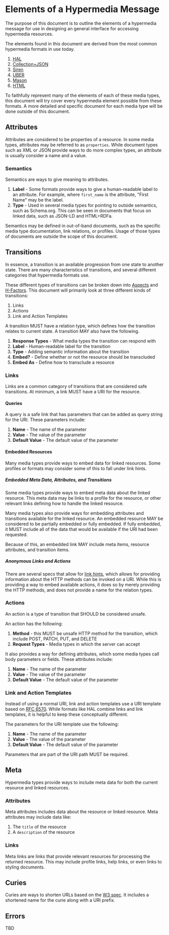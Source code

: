 # Elements of a Hypermedia Message

The purpose of this document is to outline the elements of a hypermedia message for use in designing an general interface for accessing hypermedia resources.

The elements found in this document are derived from the most common hypermedia formats in use today.

1. [HAL](http://stateless.co/hal_specification.html)
2. [Collection+JSON](http://amundsen.com/media-types/collection/)
3. [Siren](http://sirenspec.org)
4. [UBER](https://rawgit.com/mamund/media-types/master/uber-hypermedia.html)
5. [Mason](https://github.com/JornWildt/Mason)
6. [HTML](http://www.w3.org/TR/html5/)

To faithfully represent many of the elements of each of these media types, this document will try cover every hypermedia element possible from these formats. A more detailed and specific document for each media type will be done outside of this document.

## Attributes

Attributes are considered to be properties of a resource. In some media types, attributes may be referred to as `properties`. While document types such as XML or JSON provide ways to do more complex types, an attribute is usually consider a name and a value.

### Semantics

Semantics are ways to give meaning to attributes.

1. **Label** - Some formats provide ways to give a human-readable label to an attribute. For example, where `first_name` is the attribute, "First Name" may be the label.
2. **Type** - Used in several media types for pointing to outside semantics, such as Schema.org. This can be seen in documents that focus on linked data, such as JSON-LD and HTML+RDFa.

Semantics may be defined in out-of-band documents, such as the specific media type documentation, link relations, or profiles. Usage of those types of documents are outside the scope of this document.

## Transitions

In essence, a transition is an available progression from one state to another state. There are many characteristics of transitions, and several different categories that hypermedia formats use.

These different types of transitions can be broken down into [Aspects](http://www.slideshare.net/rnewton/amundsen-costbenefitshypermedia/80) and [H-Factors](http://amundsen.com/hypermedia/hfactor/).  This document will primarily look at three different kinds of transitions:

1. Links
2. Actions
3. Link and Action Templates

A transition MUST have a relation type, which defines how the transition relates to current state. A transition MAY also have the following.

1. **Response Types** - What media types the transition can respond with
2. **Label** - Human-readable label for the transition
3. **Type** - Adding semantic information about the transition
4. **Embed?** - Define whether or not the resource should be transcluded
5. **Embed As** - Define how to transclude a resource

### Links

Links are a common category of transitions that are considered safe transitions. At minimum, a link MUST have a URI for the resource.

#### Queries

A query is a safe link that has parameters that can be added as query string for the URI. These parameters include:

1. **Name** - The name of the parameter
2. **Value** - The value of the parameter
3. **Default Value** - The default value of the parameter

#### Embedded Resources

Many media types provide ways to embed data for linked resources. Some profiles or formats may consider some of this to fall under link hints.

##### Embedded Meta Data, Attributes, and Transitions

Some media types provide ways to embed meta data about the linked resource. This meta data may be links to a profile for the resource, or other relevant links defining how to handle the linked resource.

Many media types also provide ways for embedding attributes and transitions available for the linked resource. An embedded resource MAY be considered to be partially embedded or fully embedded. If fully embedded, it  MUST include all of the data that would be available if the URI had been requested.

Because of this, an embedded link MAY include meta items, resource attributes, and transition items.

##### Anonymous Links and Actions

There are several specs that allow for [link hints](http://tools.ietf.org/html/draft-nottingham-link-hint-00), which allows for providing information about the HTTP methods can be invoked on a URI. While this is providing a way to embed available actions, it does so by merely providing the HTTP methods, and does not provide a name for the relation types.

### Actions

An action is a type of transition that SHOULD be considered unsafe. 

An action has the following:

1. **Method** - this MUST be unsafe HTTP method for the transition, which include POST, PATCH, PUT, and DELETE
2. **Request Types** - Media types in which the server can accept

It also provides a way for defining attributes, which some media types call body parameters or fields. These attributes include:

1. **Name** - The name of the parameter
2. **Value** - The value of the parameter
3. **Default Value** - The default value of the parameter

### Link and Action Templates

Instead of using a normal URI, link and action templates use a URI template  based on [RFC 6570](http://tools.ietf.org/html/rfc6570). While formats like HAL combine links and link templates, it is helpful to keep these conceptually different. 

The parameters for the URI template use the following:

1. **Name** - The name of the parameter
2. **Value** - The value of the parameter
3. **Default Value** - The default value of the parameter

Parameters that are part of the URI path MUST be required.

## Meta

Hypermedia types provide ways to include meta data for both the current resource and linked resources. 

### Attributes

Meta attributes includes data about the resource or linked resource. Meta attributes may include data like:

1. The `title` of the resource
2. A `description` of the resource

### Links

Meta links are links that provide relevant resources for processing the returned resource. This may include profile links, help links, or even links to styling documents.

## Curies

Curies are ways to shorten URLs based on the [W3 spec](http://www.w3.org/TR/curie/). It includes a shortened name for the curie along with a URI prefix.

## Errors

TBD
